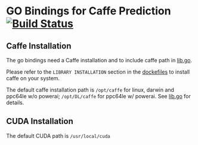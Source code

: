 # GO Bindings for Caffe Prediction [![Build Status](https://travis-ci.org/rai-project/go-caffe.svg?branch=master)](https://travis-ci.org/rai-project/go-caffe)

## Caffe Installation

The go bindings need a Caffe installation and to include caffe path in [lib.go](lib.go).

Please refer to the `LIBRARY INSTALLATION` section in the [dockefiles](dockerfiles) to install caffe on your system.

The default caffe installation path is `/opt/caffe` for linux, darwin and ppc64le w/o powerai; `/opt/DL/caffe` for ppc64le w/ powerai. See [lib.go](lib.go) for details.

## CUDA Installation

The default CUDA path is `/usr/local/cuda`
